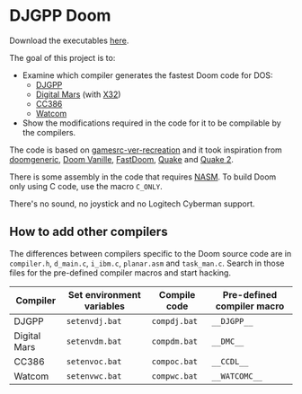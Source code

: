 # DJGPP Doom
Download the executables [here](https://github.com/FrenkelS/djdoom/releases).

The goal of this project is to:
* Examine which compiler generates the fastest Doom code for DOS:
  - [DJGPP](https://github.com/andrewwutw/build-djgpp)
  - [Digital Mars](https://digitalmars.com) (with [X32](https://github.com/Olde-Skuul/KitchenSink/tree/master/sdks/dos/x32))
  - [CC386](https://ladsoft.tripod.com/cc386_compiler.html)
  - [Watcom](https://github.com/open-watcom/open-watcom-v2)
* Show the modifications required in the code for it to be compilable by the compilers.

The code is based on [gamesrc-ver-recreation](https://bitbucket.org/gamesrc-ver-recreation/doom/src/master)
and it took inspiration from
[doomgeneric](https://github.com/ozkl/doomgeneric),
[Doom Vanille](https://github.com/AXDOOMER/doom-vanille),
[FastDoom](https://github.com/viti95/FastDoom),
[Quake](https://github.com/id-Software/Quake) and
[Quake 2](https://github.com/id-Software/Quake-2).

There is some assembly in the code that requires [NASM](https://www.nasm.us).
To build Doom only using C code, use the macro `C_ONLY`.

There's no sound, no joystick and no Logitech Cyberman support.

## How to add other compilers
The differences between compilers specific to the Doom source code are in `compiler.h`, `d_main.c`, `i_ibm.c`, `planar.asm` and `task_man.c`.
Search in those files for the pre-defined compiler macros and start hacking.

|Compiler    |Set environment variables|Compile code|Pre-defined compiler macro|
|------------|-------------------------|------------|--------------------------|
|DJGPP       |`setenvdj.bat`           |`compdj.bat`|`__DJGPP__`               |
|Digital Mars|`setenvdm.bat`           |`compdm.bat`|`__DMC__`                 |
|CC386       |`setenvoc.bat`           |`compoc.bat`|`__CCDL__`                |
|Watcom      |`setenvwc.bat`           |`compwc.bat`|`__WATCOMC__`             |
